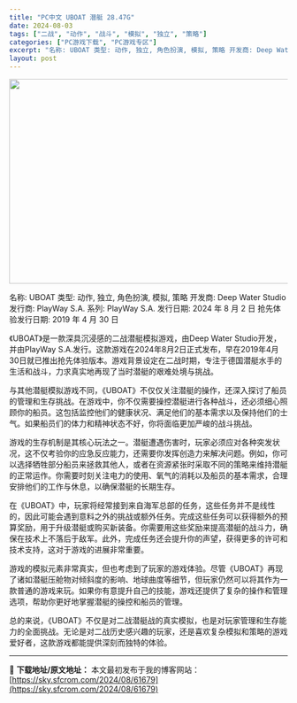 ```yaml
---
title: "PC中文 UBOAT 潜艇 28.47G"
date: 2024-08-03
tags: ["二战", "动作", "战斗", "模拟", "独立", "策略"]
categories: ["PC游戏下载", "PC游戏专区"]
excerpt: "名称: UBOAT 类型: 动作, 独立, 角色扮演, 模拟, 策略 开发商: Deep Water Studio 发行商: PlayWay S.A. 系列: PlayWay S.A. 发行日期: 2024 年 8 月 2 日 抢先体验发行日期: 2019 年 4 月 30 日 《UBOAT》是一款&hellip;"
layout: post
---
```


<img class="aligncenter size-full wp-image-61680" src="https://sky.sfcrom.com/wp-content/uploads/2024/08/2024080311154368.webp" alt="" width="660" height="370" />

名称: UBOAT
类型: 动作, 独立, 角色扮演, 模拟, 策略
开发商: Deep Water Studio
发行商: PlayWay S.A.
系列: PlayWay S.A.
发行日期: 2024 年 8 月 2 日
抢先体验发行日期: 2019 年 4 月 30 日

《UBOAT》是一款深具沉浸感的二战潜艇模拟游戏，由Deep Water Studio开发，并由PlayWay S.A.发行。这款游戏在2024年8月2日正式发布，早在2019年4月30日就已推出抢先体验版本。游戏背景设定在二战时期，专注于德国潜艇水手的生活和战斗，力求真实地再现了当时潜艇的艰难处境与挑战。

与其他潜艇模拟游戏不同，《UBOAT》不仅仅关注潜艇的操作，还深入探讨了船员的管理和生存挑战。在游戏中，你不仅需要操控潜艇进行各种战斗，还必须细心照顾你的船员。这包括监控他们的健康状况、满足他们的基本需求以及保持他们的士气。如果船员们的体力和精神状态不好，你将面临更加严峻的战斗挑战。

游戏的生存机制是其核心玩法之一。潜艇遭遇伤害时，玩家必须应对各种突发状况，这不仅考验你的应急反应能力，还需要你发挥创造力来解决问题。例如，你可以选择牺牲部分船员来拯救其他人，或者在资源紧张时采取不同的策略来维持潜艇的正常运作。你需要时刻关注电力的使用、氧气的消耗以及船员的基本需求，合理安排他们的工作与休息，以确保潜艇的长期生存。

在《UBOAT》中，玩家将经常接到来自海军总部的任务，这些任务并不是线性的，因此可能会遇到意料之外的挑战或额外任务。完成这些任务可以获得额外的预算奖励，用于升级潜艇或购买新装备。你需要用这些奖励来提高潜艇的战斗力，确保在技术上不落后于敌军。此外，完成任务还会提升你的声望，获得更多的许可和技术支持，这对于游戏的进展非常重要。

游戏的模拟元素非常真实，但也考虑到了玩家的游戏体验。尽管《UBOAT》再现了诸如潜艇压舱物对倾斜度的影响、地球曲度等细节，但玩家仍然可以将其作为一款普通的游戏来玩。如果你有意提升自己的技能，游戏还提供了复杂的操作和管理选项，帮助你更好地掌握潜艇的操控和船员的管理。

总的来说，《UBOAT》不仅是对二战潜艇战的真实模拟，也是对玩家管理和生存能力的全面挑战。无论是对二战历史感兴趣的玩家，还是喜欢复杂模拟和策略的游戏爱好者，这款游戏都能提供深刻而独特的体验。

---
📖 **下载地址/原文地址：** 本文最初发布于我的博客网站：[https://sky.sfcrom.com/2024/08/61679](https://sky.sfcrom.com/2024/08/61679)
